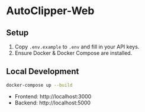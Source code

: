 # AutoClipper-Web

## Setup

1. Copy `.env.example` to `.env` and fill in your API keys.
2. Ensure Docker & Docker Compose are installed.

## Local Development

```bash
docker-compose up --build
```

- Frontend: http://localhost:3000  
- Backend:  http://localhost:5000